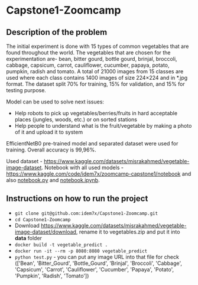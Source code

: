 # Capstone1-Zoomcamp

## Description of the problem

The initial experiment is done with 15 types of common vegetables that are found throughout the world. The vegetables that are chosen for the experimentation are- bean, bitter gourd, bottle gourd, brinjal, broccoli, cabbage, capsicum, carrot, cauliflower, cucumber, papaya, potato, pumpkin, radish and tomato. A total of 21000 images from 15 classes are used where each class contains 1400 images of size 224×224 and in *.jpg format. The dataset split 70% for training, 15% for validation, and 15% for testing purpose.

Model can be used to solve next issues: 
 - Help robots to pick up vegetables/berries/fruits in hard acceptable places (jungles, woods, etc.) or on sorted stations
 - Help people to understand what is the fruit/vegetable by making a photo of it and upload it to system

EfficientNetB0 pre-trained model and separated dataset were used for training. 
Overall accuracy is 99,96%. 

Used dataset - https://www.kaggle.com/datasets/misrakahmed/vegetable-image-dataset.
Notebook with all used models - https://www.kaggle.com/code/idem7x/zoomcamp-capstone1/notebook and also [notebook.py](notebook.py) and [notebook.ipynb](notebook.ipynb).

## Instructions on how to run the project

- `git clone git@github.com:idem7x/Capstone1-Zoomcamp.git`
- `cd Capstone1-Zoomcamp`
- Download https://www.kaggle.com/datasets/misrakahmed/vegetable-image-dataset/download, rename it to vegetables.zip and put it into **data** folder
- `docker build -t vegetable_predict .`
- `docker run -it --rm -p 8080:8080 vegetable_predict`
- `python test.py` - you can put any image URL into that file for check (['Bean', 'Bitter_Gourd', 'Bottle_Gourd', 'Brinjal', 'Broccoli', 'Cabbage', 'Capsicum', 'Carrot', 'Cauliflower', 'Cucumber', 'Papaya', 'Potato', 'Pumpkin', 'Radish', 'Tomato'])
